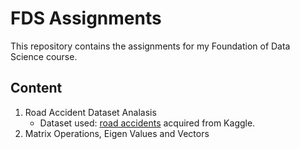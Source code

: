 # FDS Assignments
This repository contains the assignments for my Foundation of Data Science course.

## Content
1. Road Accident Dataset Analasis
    - Dataset used: [road accidents](https://www.kaggle.com/datasets/xavierberge/road-accident-dataset) acquired from Kaggle. 
2. Matrix Operations, Eigen Values and Vectors